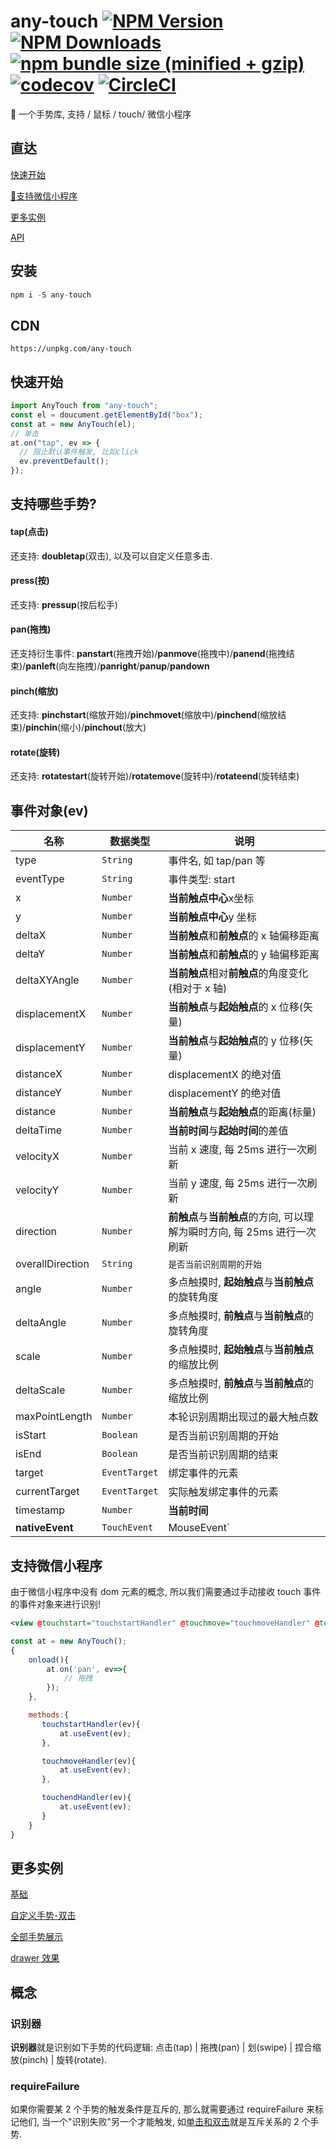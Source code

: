 # any-touch [![NPM Version][npm-image]][npm-url] [![NPM Downloads][downloads-image]][downloads-url] [![npm bundle size (minified + gzip)][size-image]][size-url] [![codecov](https://codecov.io/gh/any86/any-touch/branch/develop/graph/badge.svg)](https://codecov.io/gh/any86/any-touch) [![CircleCI](https://circleci.com/gh/any86/any-touch.svg?style=svg)](https://circleci.com/gh/any86/any-touch)

[size-image]: https://img.shields.io/bundlephobia/minzip/any-touch
[size-url]: https://badgen.net/bundlephobia/minzip/any-touch
[npm-image]: https://img.shields.io/npm/v/any-touch.svg
[npm-url]: https://npmjs.org/package/any-touch
[downloads-image]: https://badgen.net/npm/dt/any-touch
[downloads-url]: https://npmjs.org/package/any-touch

:wave: 一个手势库, 支持 / 鼠标 / touch/ 微信小程序

## 直达

[快速开始](#快速开始)

[:iphone:支持微信小程序](#支持微信小程序)

[更多实例](#更多实例)

[API](docs/API.md)

## 安装

```javascript
npm i -S any-touch
```

## CDN

```
https://unpkg.com/any-touch
```

## 快速开始

```javascript
import AnyTouch from "any-touch";
const el = doucument.getElementById("box");
const at = new AnyTouch(el);
// 单击
at.on("tap", ev => {
  // 阻止默认事件触发, 比如click
  ev.preventDefault();
});
```

## 支持哪些手势?

#### tap(点击)

还支持: **doubletap**(双击), 以及可以自定义任意多击.

#### press(按)

还支持: **pressup**(按后松手)

#### pan(拖拽)

还支持衍生事件: **panstart**(拖拽开始)/**panmove**(拖拽中)/**panend**(拖拽结束)/**panleft**(向左拖拽)/**panright**/**panup**/**pandown**

#### pinch(缩放)

还支持: **pinchstart**(缩放开始)/**pinchmovet**(缩放中)/**pinchend**(缩放结束)/**pinchin**(缩小)/**pinchout**(放大)

#### rotate(旋转)

还支持: **rotatestart**(旋转开始)/**rotatemove**(旋转中)/**rotateend**(旋转结束)

## 事件对象(ev)

| 名称             | 数据类型      | 说明                                                                     |
| ---------------- | ------------- | ------------------------------------------------------------------------ |
| type             | `String`      | 事件名, 如 tap/pan 等                                                    |
| eventType        | `String`      | 事件类型: start                                                          | move | end | cancel |
| x                | `Number`      | **当前触点中心**x坐标                                                       |
| y                | `Number`      | **当前触点中心**y 坐标                                                       |
| deltaX           | `Number`      | **当前触点**和**前触点**的 x 轴偏移距离                                  |
| deltaY           | `Number`      | **当前触点**和**前触点**的 y 轴偏移距离                                  |
| deltaXYAngle     | `Number`      | **当前触点**相对**前触点**的角度变化(相对于 x 轴)                        |
| displacementX    | `Number`      | **当前触点**与**起始触点**的 x 位移(矢量)                                |
| displacementY    | `Number`      | **当前触点**与**起始触点**的 y 位移(矢量)                                |
| distanceX        | `Number`      | displacementX 的绝对值                                                   |
| distanceY        | `Number`      | displacementY 的绝对值                                                   |
| distance         | `Number`      | **当前触点**与**起始触点**的距离(标量)                                   |
| deltaTime        | `Number`      | **当前时间**与**起始时间**的差值                                         |
| velocityX        | `Number`      | 当前 x 速度, 每 25ms 进行一次刷新                                        |
| velocityY        | `Number`      | 当前 y 速度, 每 25ms 进行一次刷新                                        |
| direction        | `Number`      | **前触点**与**当前触点**的方向, 可以理解为瞬时方向, 每 25ms 进行一次刷新 |
| overallDirection | `String`      | `是否当前识别周期的开始`                                                 |
| angle            | `Number`      | 多点触摸时, **起始触点**与**当前触点**的旋转角度                         |
| deltaAngle       | `Number`      | 多点触摸时, **前触点**与**当前触点**的旋转角度                           |
| scale            | `Number`      | 多点触摸时, **起始触点**与**当前触点**的缩放比例                         |
| deltaScale       | `Number`      | 多点触摸时, **前触点**与**当前触点**的缩放比例                           |
| maxPointLength   | `Number`      | 本轮识别周期出现过的最大触点数                                           |
| isStart          | `Boolean`     | 是否当前识别周期的开始                                                   |
| isEnd            | `Boolean`     | 是否当前识别周期的结束                                                   |
| target           | `EventTarget` | 绑定事件的元素                                                           |
| currentTarget    | `EventTarget` | 实际触发绑定事件的元素                                                   |
| timestamp        | `Number`      | **当前时间**                                                             |
| **nativeEvent**  | `TouchEvent`  | MouseEvent`|原生事件对象                                                 |

## 支持微信小程序

由于微信小程序中没有 dom 元素的概念, 所以我们需要通过手动接收 touch 事件的事件对象来进行识别!

```xml
<view @touchstart="touchstartHandler" @touchmove="touchmoveHandler" @touchend="touchendHandler"></view>
```

```javascript
const at = new AnyTouch();
{
    onload(){
        at.on('pan', ev=>{
            // 拖拽
        });
    },

    methods:{
       touchstartHandler(ev){
           at.useEvent(ev);
       },

       touchmoveHandler(ev){
           at.useEvent(ev);
       },

       touchendHandler(ev){
           at.useEvent(ev);
       }
    }
}
```

## 更多实例

[基础](https://codepen.io/russell2015/pen/rRmQaw#)

[自定义手势-双击](https://codepen.io/russell2015/pen/xBrgjJ)

[全部手势展示](https://any86.github.io/any-touch/example/)

[drawer 效果](https://codepen.io/russell2015/pen/jJRbgp?editors=0010)

## 概念

### 识别器

**识别器**就是识别如下手势的代码逻辑: 点击(tap) | 拖拽(pan) | 划(swipe) | 捏合缩放(pinch) | 旋转(rotate).

### requireFailure

如果你需要某 2 个手势的触发条件是互斥的, 那么就需要通过 requireFailure 来标记他们, 当一个"识别失败"另一个才能触发, 如[单击和双击](#requireFailure)就是互斥关系的 2 个手势.
